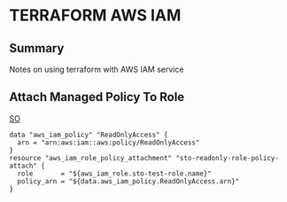 # TERRAFORM AWS IAM

## Summary

Notes on using terraform with AWS IAM service

## Attach Managed Policy To Role

[SO](https://stackoverflow.com/questions/45002292/terraform-correct-way-to-attach-aws-managed-policies-to-a-role)

```
data "aws_iam_policy" "ReadOnlyAccess" {
  arn = "arn:aws:iam::aws:policy/ReadOnlyAccess"
}
resource "aws_iam_role_policy_attachment" "sto-readonly-role-policy-attach" {
  role       = "${aws_iam_role.sto-test-role.name}"
  policy_arn = "${data.aws_iam_policy.ReadOnlyAccess.arn}"
}
```
